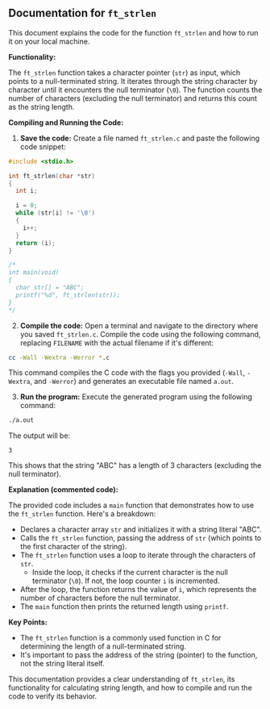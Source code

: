 ## Documentation for `ft_strlen`

This document explains the code for the function `ft_strlen` and how to run it on your local machine.

**Functionality:**

The `ft_strlen` function takes a character pointer (`str`) as input, which points to a null-terminated string. It iterates through the string character by character until it encounters the null terminator (`\0`). The function counts the number of characters (excluding the null terminator) and returns this count as the string length.

**Compiling and Running the Code:**

1. **Save the code:** Create a file named `ft_strlen.c` and paste the following code snippet:

```c
#include <stdio.h>

int ft_strlen(char *str)
{
  int i;

  i = 0;
  while (str[i] != '\0')
  {
    i++;
  }
  return (i);
}

/*
int main(void)
{
  char str[] = "ABC";
  printf("%d", ft_strlen(str));
}
*/
```
2. **Compile the code:** Open a terminal and navigate to the directory where you saved `ft_strlen.c`. Compile the code using the following command, replacing `FILENAME` with the actual filename if it's different:

```bash
cc -Wall -Wextra -Werror *.c
```

This command compiles the C code with the flags you provided (`-Wall`, `-Wextra`, and `-Werror`) and generates an executable file named `a.out`.

3. **Run the program:** Execute the generated program using the following command:

```bash
./a.out
```

The output will be:

```
3
```

This shows that the string "ABC" has a length of 3 characters (excluding the null terminator).

**Explanation (commented code):**

The provided code includes a `main` function that demonstrates how to use the `ft_strlen` function. Here's a breakdown:

- Declares a character array `str` and initializes it with a string literal "ABC".
- Calls the `ft_strlen` function, passing the address of `str` (which points to the first character of the string).
- The `ft_strlen` function uses a loop to iterate through the characters of `str`.
  - Inside the loop, it checks if the current character is the null terminator (`\0`). If not, the loop counter `i` is incremented.
- After the loop, the function returns the value of `i`, which represents the number of characters before the null terminator.
- The `main` function then prints the returned length using `printf`.

**Key Points:**

- The `ft_strlen` function is a commonly used function in C for determining the length of a null-terminated string.
- It's important to pass the address of the string (pointer) to the function, not the string literal itself.

This documentation provides a clear understanding of `ft_strlen`, its functionality for calculating string length, and how to compile and run the code to verify its behavior.